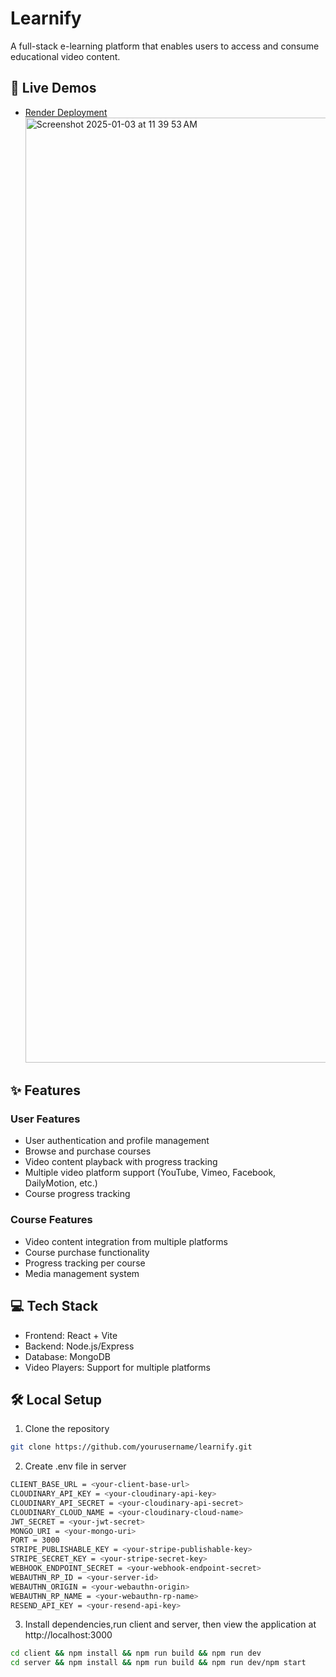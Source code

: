 # Learnify

A full-stack e-learning platform that enables users to access and consume educational video content.

## 🚀 Live Demos

- [Render Deployment](https://learnify-wjw3.onrender.com/)
  <img width="1512" alt="Screenshot 2025-01-03 at 11 39 53 AM" src="https://github.com/user-attachments/assets/ca4f1aac-d926-48f1-af7e-15946cb6ac7a" />

## ✨ Features

### User Features

- User authentication and profile management
- Browse and purchase courses
- Video content playback with progress tracking
- Multiple video platform support (YouTube, Vimeo, Facebook, DailyMotion, etc.)
- Course progress tracking

### Course Features

- Video content integration from multiple platforms
- Course purchase functionality
- Progress tracking per course
- Media management system

## 💻 Tech Stack

- Frontend: React + Vite
- Backend: Node.js/Express
- Database: MongoDB
- Video Players: Support for multiple platforms

## 🛠️ Local Setup

1. Clone the repository

```bash
git clone https://github.com/yourusername/learnify.git
```

2. Create .env file in server

```bash
CLIENT_BASE_URL = <your-client-base-url>
CLOUDINARY_API_KEY = <your-cloudinary-api-key>
CLOUDINARY_API_SECRET = <your-cloudinary-api-secret>
CLOUDINARY_CLOUD_NAME = <your-cloudinary-cloud-name>
JWT_SECRET = <your-jwt-secret>
MONGO_URI = <your-mongo-uri>
PORT = 3000
STRIPE_PUBLISHABLE_KEY = <your-stripe-publishable-key>
STRIPE_SECRET_KEY = <your-stripe-secret-key>
WEBHOOK_ENDPOINT_SECRET = <your-webhook-endpoint-secret>
WEBAUTHN_RP_ID = <your-server-id>
WEBAUTHN_ORIGIN = <your-webauthn-origin>
WEBAUTHN_RP_NAME = <your-webauthn-rp-name>
RESEND_API_KEY = <your-resend-api-key>
```

3. Install dependencies,run client and server, then view the application at http://localhost:3000

```bash
cd client && npm install && npm run build && npm run dev
cd server && npm install && npm run build && npm run dev/npm start
```
